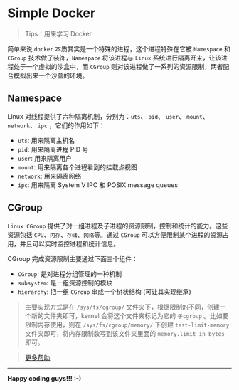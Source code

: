 # Simple Docker

> Tips：用来学习 Docker

简单来说 `docker` 本质其实是一个特殊的进程，这个进程特殊在它被 `Namespace` 和 `CGroup` 技术做了装饰，`Namespace` 将该进程与 `Linux`
系统进行隔离开来，让该进程处于一个虚拟的沙盒中，而 `CGroup` 则对该进程做了一系列的资源限制，两者配合模拟出来一个沙盒的环境。

## Namespace

Linux 对线程提供了六种隔离机制，分别为：`uts`、 `pid`、 `user`、 `mount`、 `network`、 `ipc` ，它们的作用如下：

- `uts`: 用来隔离主机名
- `pid`: 用来隔离进程 PID 号
- `user`: 用来隔离用户
- `mount`: 用来隔离各个进程看到的挂载点视图
- `network`: 用来隔离网络
- `ipc`: 用来隔离 System V IPC 和 POSIX message queues

## CGroup

`Linux CGroup` 提供了对一组进程及子进程的资源限制，控制和统计的能力。这些资源包括 `CPU`、`内存`、`存储`、`网络`等。通过 `CGroup` 可以方便限制某个进程的资源占用，并且可以实时监控进程和统计信息。

CGroup 完成资源限制主要通过下面三个组件：

- `CGroup`: 是对进程分组管理的一种机制
- `subsystem`: 是一组资源控制的模块
- `hierarchy`: 把一组 `CGroup` 串成一个树状结构 (可让其实现继承)

> 主要实现方式是在 `/sys/fs/cgroup/` 文件夹下，根据限制的不同，创建一个新的文件夹即可，kernel 会将这个文件夹标记为它的 `子cgroup`
> 。比如要限制内存使用，则在 `/sys/fs/cgroup/memory/` 下创建 `test-limit-memory` 文件夹即可，将内存限制数写到该文件夹里面的 `memory.limit_in_bytes` 即可。

> [更多帮助](./HELP.md)

---

**Happy coding guys!!! :-)**
